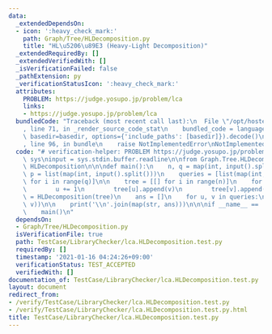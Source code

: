 ```yaml
---
data:
  _extendedDependsOn:
  - icon: ':heavy_check_mark:'
    path: Graph/Tree/HLDecomposition.py
    title: "HL\u5206\u89E3 (Heavy-Light Decomposition)"
  _extendedRequiredBy: []
  _extendedVerifiedWith: []
  _isVerificationFailed: false
  _pathExtension: py
  _verificationStatusIcon: ':heavy_check_mark:'
  attributes:
    PROBLEM: https://judge.yosupo.jp/problem/lca
    links:
    - https://judge.yosupo.jp/problem/lca
  bundledCode: "Traceback (most recent call last):\n  File \"/opt/hostedtoolcache/Python/3.10.1/x64/lib/python3.10/site-packages/onlinejudge_verify/documentation/build.py\"\
    , line 71, in _render_source_code_stat\n    bundled_code = language.bundle(stat.path,\
    \ basedir=basedir, options={'include_paths': [basedir]}).decode()\n  File \"/opt/hostedtoolcache/Python/3.10.1/x64/lib/python3.10/site-packages/onlinejudge_verify/languages/python.py\"\
    , line 96, in bundle\n    raise NotImplementedError\nNotImplementedError\n"
  code: "# verification-helper: PROBLEM https://judge.yosupo.jp/problem/lca\nimport\
    \ sys\ninput = sys.stdin.buffer.readline\n\nfrom Graph.Tree.HLDecomposition import\
    \ HLDecomposition\n\n\ndef main():\n    n, q = map(int, input().split())\n   \
    \ p = list(map(int, input().split()))\n    queries = [list(map(int, input().split()))\
    \ for i in range(q)]\n\n    tree = [[] for i in range(n)]\n    for u, v in enumerate(p):\n\
    \        u += 1\n        tree[u].append(v)\n        tree[v].append(u)\n\n    hld\
    \ = HLDecomposition(tree)\n    ans = []\n    for u, v in queries:\n        ans.append(hld.lca(u,\
    \ v))\n\n    print('\\n'.join(map(str, ans)))\n\n\nif __name__ == '__main__':\n\
    \    main()\n"
  dependsOn:
  - Graph/Tree/HLDecomposition.py
  isVerificationFile: true
  path: TestCase/LibraryChecker/lca.HLDecomposition.test.py
  requiredBy: []
  timestamp: '2021-01-16 04:24:26+09:00'
  verificationStatus: TEST_ACCEPTED
  verifiedWith: []
documentation_of: TestCase/LibraryChecker/lca.HLDecomposition.test.py
layout: document
redirect_from:
- /verify/TestCase/LibraryChecker/lca.HLDecomposition.test.py
- /verify/TestCase/LibraryChecker/lca.HLDecomposition.test.py.html
title: TestCase/LibraryChecker/lca.HLDecomposition.test.py
---
```

